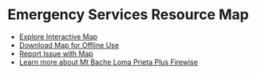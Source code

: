 # Emergency Services Resource Map

- [Explore Interactive Map](https://winkleramy.github.io/MtBacheLoma/map.html)
- [Download Map for Offline Use](https://winkleramy.github.io/MtBacheLoma/map.pdf)
- [Report Issue with Map](mailto:firewise@mtbacheloma.org?subject=Community%20Map%20Project)
- [Learn more about Mt Bache Loma Prieta Plus Firewise](https://winkleramy.github.io/Firewise)
